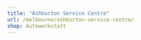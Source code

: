 ```yaml
---
title: "Ashburton Service Centre"
url: /melbourne/ashburton-service-centre/
shop: Autowerkstatt
---
```

